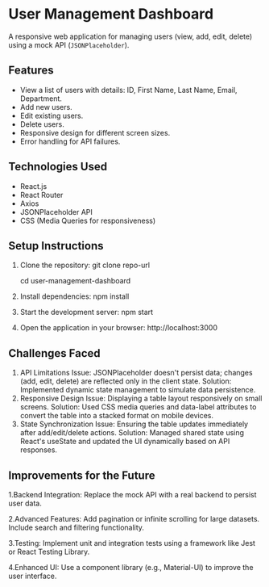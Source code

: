 # User Management Dashboard

A responsive web application for managing users (view, add, edit, delete) using a mock API (`JSONPlaceholder`).

## Features

- View a list of users with details: ID, First Name, Last Name, Email, Department.
- Add new users.
- Edit existing users.
- Delete users.
- Responsive design for different screen sizes.
- Error handling for API failures.

## Technologies Used

- React.js
- React Router
- Axios
- JSONPlaceholder API
- CSS (Media Queries for responsiveness)

## Setup Instructions

  1. Clone the repository:
     git clone <repo-url> repo-url
     
     cd user-management-dashboard
     
  2. Install dependencies:
     npm install
  
  3. Start the development server:
     npm start
  
  4. Open the application in your browser:
     http://localhost:3000

## Challenges Faced

1. API Limitations
Issue: JSONPlaceholder doesn't persist data; changes (add, edit, delete) are reflected only in the client state.
Solution: Implemented dynamic state management to simulate data persistence.
2. Responsive Design
Issue: Displaying a table layout responsively on small screens.
Solution: Used CSS media queries and data-label attributes to convert the table into a stacked format on mobile devices.
3. State Synchronization
Issue: Ensuring the table updates immediately after add/edit/delete actions.
Solution: Managed shared state using React's useState and updated the UI dynamically based on API responses.

## Improvements for the Future
1.Backend Integration:
Replace the mock API with a real backend to persist user data.

2.Advanced Features:
Add pagination or infinite scrolling for large datasets.
Include search and filtering functionality.

3.Testing:
Implement unit and integration tests using a framework like Jest or React Testing Library.

4.Enhanced UI:
Use a component library (e.g., Material-UI) to improve the user interface.
